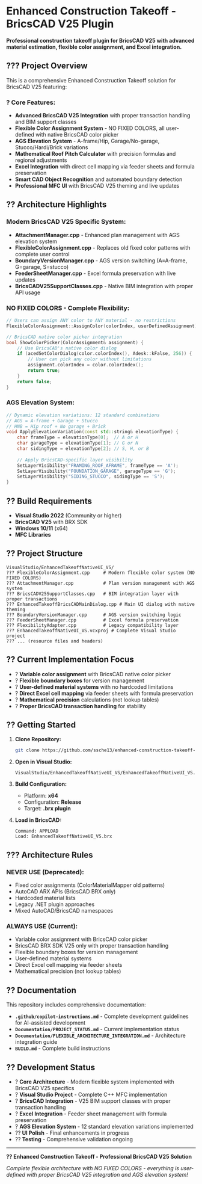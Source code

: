 # Enhanced Construction Takeoff - BricsCAD V25 Plugin

**Professional construction takeoff plugin for BricsCAD V25 with advanced material estimation, flexible color assignment, and Excel integration.**

## ??? **Project Overview**

This is a comprehensive Enhanced Construction Takeoff solution for BricsCAD V25 featuring:

### **? Core Features:**
- **Advanced BricsCAD V25 Integration** with proper transaction handling and BIM support classes
- **Flexible Color Assignment System** - NO FIXED COLORS, all user-defined with native BricsCAD color picker
- **AGS Elevation System** - A-frame/Hip, Garage/No-garage, Stucco/Hardi/Brick variations
- **Mathematical Roof Pitch Calculator** with precision formulas and regional adjustments
- **Excel Integration** with direct cell mapping via feeder sheets and formula preservation
- **Smart CAD Object Recognition** and automated boundary detection
- **Professional MFC UI** with BricsCAD V25 theming and live updates

## ?? **Architecture Highlights**

### **Modern BricsCAD V25 Specific System:**
- **AttachmentManager.cpp** - Enhanced plan management with AGS elevation system
- **FlexibleColorAssignment.cpp** - Replaces old fixed color patterns with complete user control
- **BoundaryVersionManager.cpp** - AGS version switching (A=A-frame, G=garage, S=stucco)
- **FeederSheetManager.cpp** - Excel formula preservation with live updates
- **BricsCADV25SupportClasses.cpp** - Native BIM integration with proper API usage

### **NO FIXED COLORS - Complete Flexibility:**
```cpp
// Users can assign ANY color to ANY material - no restrictions
FlexibleColorAssignment::AssignColor(colorIndex, userDefinedAssignment);

// BricsCAD native color picker integration
bool ShowColorPicker(ColorAssignment& assignment) {
    // Use BricsCAD's native color dialog
    if (acedSetColorDialog(color.colorIndex(), Adesk::kFalse, 256)) {
        // User can pick any color without limitations
        assignment.colorIndex = color.colorIndex();
        return true;
    }
    return false;
}
```

### **AGS Elevation System:**
```cpp
// Dynamic elevation variations: 12 standard combinations
// AGS = A-frame + Garage + Stucco
// HNB = Hip roof + No garage + Brick
void ApplyElevationVariation(const std::string& elevationType) {
    char frameType = elevationType[0];  // A or H
    char garageType = elevationType[1]; // G or N  
    char sidingType = elevationType[2]; // S, H, or B
    
    // Apply BricsCAD-specific layer visibility
    SetLayerVisibility("FRAMING_ROOF_AFRAME", frameType == 'A');
    SetLayerVisibility("FOUNDATION_GARAGE", garageType == 'G');
    SetLayerVisibility("SIDING_STUCCO", sidingType == 'S');
}
```

## ?? **Build Requirements**

- **Visual Studio 2022** (Community or higher)
- **BricsCAD V25** with BRX SDK
- **Windows 10/11** (x64)
- **MFC Libraries**

## ?? **Project Structure**

```
VisualStudio/EnhancedTakeoffNativeUI_VS/
??? FlexibleColorAssignment.cpp     # Modern flexible color system (NO FIXED COLORS)
??? AttachmentManager.cpp           # Plan version management with AGS system
??? BricsCADV25SupportClasses.cpp   # BIM integration layer with proper transactions
??? EnhancedTakeoffBricsCADMainDialog.cpp # Main UI dialog with native theming
??? BoundaryVersionManager.cpp      # AGS version switching logic
??? FeederSheetManager.cpp          # Excel formula preservation
??? FlexibilityAdapter.cpp          # Legacy compatibility layer
??? EnhancedTakeoffNativeUI_VS.vcxproj # Complete Visual Studio project
??? ... (resource files and headers)
```

## ?? **Current Implementation Focus**

- ? **Variable color assignment** with BricsCAD native color picker
- ? **Flexible boundary boxes** for version management  
- ? **User-defined material systems** with no hardcoded limitations
- ? **Direct Excel cell mapping** via feeder sheets with formula preservation
- ? **Mathematical precision** calculations (not lookup tables)
- ? **Proper BricsCAD transaction handling** for stability

## ?? **Getting Started**

1. **Clone Repository:**
   ```bash
   git clone https://github.com/ssche13/enhanced-construction-takeoff-bricscad-v25.git
   ```

2. **Open in Visual Studio:**
   ```
   VisualStudio/EnhancedTakeoffNativeUI_VS/EnhancedTakeoffNativeUI_VS.sln
   ```

3. **Build Configuration:**
   - Platform: **x64**
   - Configuration: **Release**
   - Target: **.brx plugin**

4. **Load in BricsCAD:**
   ```
   Command: APPLOAD
   Load: EnhancedTakeoffNativeUI_VS.brx
   ```

## ??? **Architecture Rules**

### **NEVER USE (Deprecated):**
- Fixed color assignments (ColorMaterialMapper old patterns)
- AutoCAD ARX APIs (BricsCAD BRX only)
- Hardcoded material lists
- Legacy .NET plugin approaches
- Mixed AutoCAD/BricsCAD namespaces

### **ALWAYS USE (Current):**
- Variable color assignment with BricsCAD color picker
- BricsCAD BRX SDK V25 only with proper transaction handling
- Flexible boundary boxes for version management
- User-defined material systems
- Direct Excel cell mapping via feeder sheets
- Mathematical precision (not lookup tables)

## ?? **Documentation**

This repository includes comprehensive documentation:
- **`.github/copilot-instructions.md`** - Complete development guidelines for AI-assisted development
- **`Documentation/PROJECT_STATUS.md`** - Current implementation status
- **`Documentation/FLEXIBLE_ARCHITECTURE_INTEGRATION.md`** - Architecture integration guide
- **`BUILD.md`** - Complete build instructions

## ?? **Development Status**

- ? **Core Architecture** - Modern flexible system implemented with BricsCAD V25 specifics
- ? **Visual Studio Project** - Complete C++ MFC implementation  
- ? **BricsCAD Integration** - V25 BIM support classes with proper transaction handling
- ? **Excel Integration** - Feeder sheet management with formula preservation
- ? **AGS Elevation System** - 12 standard elevation variations implemented
- ?? **UI Polish** - Final enhancements in progress
- ?? **Testing** - Comprehensive validation ongoing

---

**?? Enhanced Construction Takeoff - Professional BricsCAD V25 Solution**

*Complete flexible architecture with NO FIXED COLORS - everything is user-defined with proper BricsCAD V25 integration and AGS elevation system!*
